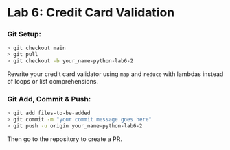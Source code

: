 # Lab 6: Credit Card Validation

### Git Setup:
```sh
> git checkout main
> git pull
> git checkout -b your_name-python-lab6-2
```

Rewrite your credit card validator using `map` and `reduce` with lambdas instead of loops or list comprehensions. 


### Git Add, Commit & Push:
```sh
> git add files-to-be-added
> git commit -m "your commit message goes here"
> git push -u origin your_name-python-lab6-2
```
Then go to the repository to create a PR.